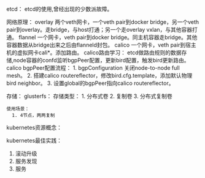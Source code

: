 
etcd：
	etcd的使用,曾经出现的少数派故障。

网络原理：
  overlay
    两个veth网卡，一个veth pair到docker bridge，另一个veth pair到overlay。走bridge，与host打通；另一个走overlay vxlan，与其他容器打通。
  flannel
    一个网卡，veth pair到docker bridge。同主机容器走bridge。其他容器数据从bridge出来之后由flanneld封包。
  calico
    一个网卡，veth pair到宿主机的虚拟网卡cali*。添加路由。
    calico路由学习：
      etcd做路由规则的数据存储,node容器的confd监听bgpPeer配置，更新bird配置，触发bird更新路由。
    calico bgpPeer配置流程：
      1. bgpConfiguration 关闭node-to-node full mesh。
      2. 搭建calico routereflector，修改bird.cfg.template，添加默认物理bird neighbor。
      3. 设置global的bgpPeer指向calico routereflector。

存储：
  glusterfs：
    存储类型：
      1. 分布式卷
      2. 复制卷
      3. 分布式复制卷

    使用场景：
      1. 4节点，两两复制

kubernetes资源概念：

kubernetes最佳实践：
  1. 滚动升级
  2. 服务发现
  3. 服务

